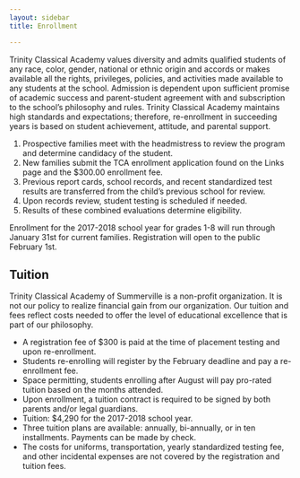 ```yaml
---
layout: sidebar
title: Enrollment

---
```

Trinity Classical Academy values diversity and admits qualified students of any race, color, gender, national or ethnic origin and accords or makes available all the rights, privileges, policies, and activities made available to any students at the school. Admission is dependent upon sufficient promise of academic success and parent-student agreement with and subscription to the school’s philosophy and rules. Trinity Classical Academy maintains high standards and expectations; therefore, re-enrollment in succeeding years is based on student achievement, attitude, and parental support.

1. Prospective families meet with the headmistress to review the program and determine candidacy of the student.
2. New families submit the TCA enrollment application found on the Links page and the $300.00 enrollment fee.
3. Previous report cards, school records, and recent standardized test results are transferred from the child’s previous school for review.
4. Upon records review, student testing is scheduled if needed.
5. Results of these combined evaluations determine eligibility.

Enrollment for the 2017-2018 school year for grades 1-8 will run through January 31st for current families. Registration will open to the public February 1st.

## Tuition

Trinity Classical Academy of Summerville is a non-profit organization. It is not our policy to realize financial gain from our organization. Our tuition and fees reflect costs needed to offer the level of educational excellence that is part of our philosophy.

* A registration fee of $300 is paid at the time of placement testing and upon re-enrollment.
* Students re-enrolling will register by the February deadline and pay a re-enrollment fee.
* Space permitting, students enrolling after August will pay pro-rated tuition based on the months attended.
* Upon enrollment, a tuition contract is required to be signed by both parents and/or legal guardians.
* Tuition: $4,290 for the 2017-2018 school year.
* Three tuition plans are available: annually, bi-annually, or in ten installments. Payments can be made by check.
* The costs for uniforms, transportation, yearly standardized testing fee, and other incidental expenses are not covered by the registration and tuition fees.